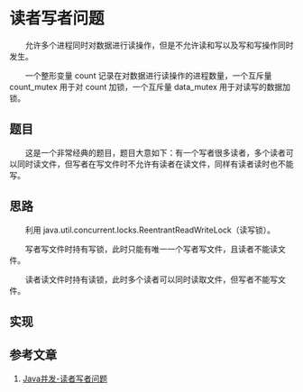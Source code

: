 # 读者写者问题

　　允许多个进程同时对数据进行读操作，但是不允许读和写以及写和写操作同时发生。

　　一个整形变量 count 记录在对数据进行读操作的进程数量，一个互斥量 count_mutex 用于对 count 加锁，一个互斥量 data_mutex 用于对读写的数据加锁。

## 题目

　　这是一个非常经典的题目，题目大意如下：有一个写者很多读者，多个读者可以同时读文件，但写者在写文件时不允许有读者在读文件，同样有读者读时也不能写。

## 思路

　　利用 java.util.concurrent.locks.ReentrantReadWriteLock（读写锁）。

　　写者写文件时持有写锁，此时只能有唯一一个写者写文件，且读者不能读文件。

　　读者读文件时持有读锁，此时多个读者可以同时读取文件，但写者不能写文件。

## 实现




## 参考文章
1. [Java并发-读者写者问题](https://blog.csdn.net/weixin_36210698/article/details/80900577)